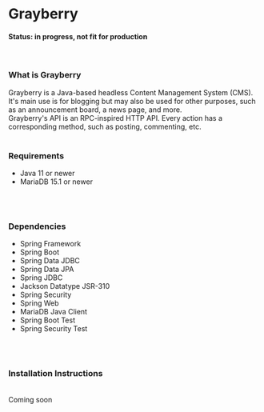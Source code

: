 # Grayberry
<h4>Status: in progress, not fit for production</h4>
<br>
<h3>What is Grayberry</h3>
Grayberry is a Java-based headless Content Management System (CMS). It's main use is for blogging but may also be used for other purposes, such as an announcement board, a news page, and more.
<br>
Grayberry's API is an RPC-inspired HTTP API. Every action has a corresponding method, such as posting, commenting, etc.
<br>
<br>
<h3>Requirements</h3>
<ul>
    <li>Java 11 or newer</li>
    <li>MariaDB 15.1 or newer</li>
</ul>
<br>
<br>
<h3>Dependencies</h3>
<ul>
    <li>Spring Framework</li>
    <li>Spring Boot</li>
    <li>Spring Data JDBC</li>
    <li>Spring Data JPA</li>
    <li>Spring JDBC</li>
    <li>Jackson Datatype JSR-310</li>
    <li>Spring Security</li>
    <li>Spring Web</li>
    <li>MariaDB Java Client</li>
    <li>Spring Boot Test</li>
    <li>Spring Security Test</li>
</ul>
<br>
<br>
<h3>Installation Instructions</h3>
<br>
Coming soon
